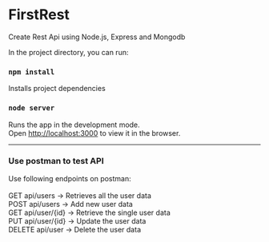 # FirstRest
Create Rest Api using Node.js, Express and Mongodb

In the project directory, you can run:
### `npm install`
Installs project dependencies

### `node server`
Runs the app in the development mode.<br />
Open [http://localhost:3000](http://localhost:3000) to view it in the browser.
<hr/>

### Use postman to test API<br />
Use following endpoints on postman:<br /><br />
GET api/users → Retrieves all the user data<br />
POST api/users → Add new user data <br />
GET api/user/{id} → Retrieve the single user data<br />
PUT api/user/{id} → Update the user data<br />
DELETE api/user → Delete the user data<br />
